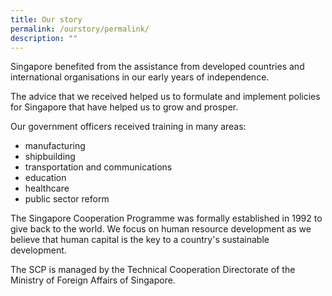 ```yaml
---
title: Our story
permalink: /ourstory/permalink/
description: ""
---
```

Singapore benefited from the assistance from developed countries and international organisations in our early years of independence.

The advice that we received helped us to formulate and implement policies for Singapore that have helped us to grow and prosper.

Our government officers received training in many areas:
* manufacturing
* shipbuilding
* transportation and communications
* education
* healthcare
* public sector reform

The Singapore Cooperation Programme was formally established in 1992 to give back to the world. We focus on human resource development as we believe that human capital is the key to a country's sustainable development.

The SCP is managed by the Technical Cooperation Directorate of the Ministry of Foreign Affairs of Singapore.